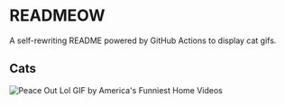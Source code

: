 # READMEOW

A self-rewriting README powered by GitHub Actions to display cat gifs.

## Cats

![Peace Out Lol GIF by America's Funniest Home Videos](https://media4.giphy.com/media/l4KibK3JwaVo0CjDO/200.gif?cid=9acd02da4nyc7zfcztsea42nyqopy4t8ivfwcp9ltd8txsc5&ep=v1_gifs_search&rid=200.gif&ct=g)
